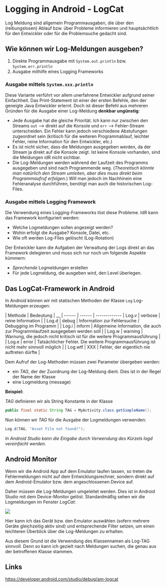 # Logging in Android - LogCat

Log Meldung sind allgemein Programmausgaben, die über den (reibungslosen) Ablauf bzw. über Probleme informieren und hauptsächtlich für den Entwickler oder für die Problemsuche gedacht sind.

## Wie können wir Log-Meldungen ausgeben?

 1. Direkte Programmausgabe mit ```System.out.println``` bzw. ```System.err.println```
 1. Ausgabe mithilfe eines Logging Frameworks

### Ausgabe mittels ```System.xxx.println```
 Diese Variante verführt vor allem unerfahrene Entwickler aufgrund seiner Einfachheit. Das Print-Statement ist einer der ersten Befehle, den der geneigte Java Entwickler erlernt. Doch ist dieser Befehl aus mehreren Gründen für die Ausgabe einer Log-Meldung __denkbar ungünstig__:

 - Jede Ausgabe hat die gleiche Priorität. Ich kann nur zwischen den Streams ```out``` --> direkt auf die Konsole und ```err``` --> Fehler-Stream unterscheiden.
  Ein Fehler kann jedoch verschiedene Abstufungen zugeordnet sein (kritisch für die weiteren Programmablauf, leichter Fehler, reine Information für den Entwickler, etc.)
 - Es ist nicht sicher, dass die Meldungen ausgegeben werden, da der Stream ja direkt auf die Konsole zeigt. Ist keine Konsole vorhanden, sind die Meldungen idR nicht sichtbar.
 - Die Log-Meldungen werden während der Laufzeit des Programms ausgegeben und sind nach Programmende weg. (_Theoretisch könnte man natürlich den Stream umleiten, aber dies muss direkt beim Programmaufruf erfolgen._) Will man jedoch im Nachhinein eine Fehleranalyse durchführen, benötigt man auch die historischen Log-Files.

### Ausgabe mittels Logging Framework

Die Verwendung eines Logging-Frameworks löst diese Probleme. IdR kann das Framework konfiguriert werden:
 - Welche Logmeldungen sollen angezeigt werden?
 - Wohin erfolgt die Ausgabe? Konsole, Datei, etc.
 - Wie oft werden Log-Files gelöscht (Log-Rotation)

Der Entwickler kann die Aufgaben der Verwaltung der Logs direkt an das Framework delegieren und muss sich nur noch um folgende Aspekte kümmern:

 - _Sprechende_ Logmeldungen erstellen
 - Für jede Logmeldung, die ausgeben wird, den Level überlegen.

## Das LogCat-Framework in Android

In Android können wir mit statischen Methoden der Klasse ```Log``` Log-Meldungen erzeugen:

| Methode | Bedeutung | __ |
 ------ | ------ | ------------- 
| Log.v | verbose | reine Information |
| Log.d | debug | Information zur Fehlersuche / Debugging im Programm |
| Log.i | inform | Allgemeine Information, die auch zur Programmlaufzeit ausgegeben werden soll |
| Log.w | warning | Warnung, die jedoch nicht kritisch ist für die weitere Programmausführung |
| Log.e | error | Tatsächlicher Fehler. Die weitere Programmausführung ist nicht mehr sinnvoll möglich |
| Log.wtf | XXX | Fehler, der eigentlich nie auftreten dürfte |

Dem Aufruf der Log-Methoden müssen zwei Parameter übergeben werden:

 - ein _TAG_, der der Zuordnung der Log-Meldung dient. Dies ist in der Regel der Name der Klasse
 - eine Logmeldung (message)

__Beispiel:__

_TAG_ definieren wir als String Konstante in der Klasse

```Java
public final static String TAG = MyActivity.class.getSimpleName();
```

Nun können wir _TAG_ für die Ausgabe der Logmeldungen verwenden:

```Java
Log.d(TAG, "Asset File not found!");
```

_In Android Studio kann die Eingabe durch Verwendung des Kürzels logd vereinfacht werden._

## Android Monitor

Wenn wir die Android App auf dem Emulator laufen lassen, so treten die Fehlermeldungen nicht auf dem Entwicklungsrechner, sondern direkt auf dem Android-Emulator bzw. dem angeschlossenen Device auf.

Daher müssen die Log-Meldungen umgeleitet werden. Dies ist in Android Studio mit dem Device-Monitor gelöst. Standardmäßig sehen wir die Logmeldungen im Fenster _LogCat_:

![](assets/014-Logging-Mit-LogCat-7406e7e0.png)

Hier kann ich das Gerät bzw. den Emulator auswählen (sofern mehrere Geräte gleichzeitig aktiv sind) und entsprechende Filter setzen, um einen leichteren Überblick über die Log-Meldungen zu erhalten.

Aus diesem Grund ist die Verwendung des Klassennamen als Log-TAG sinnvoll. Denn so kann ich gezielt nach Meldungen suchen, die genau aus der betroffenen Klasse stammen.

## Links
https://developer.android.com/studio/debug/am-logcat
